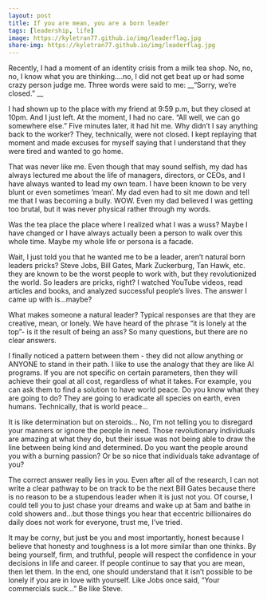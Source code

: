 ```yaml
---
layout: post
title: If you are mean, you are a born leader
tags: [leadership, life]
image: https://kyletran77.github.io/img/leaderflag.jpg
share-img: https://kyletran77.github.io/img/leaderflag.jpg
---
```

Recently, I had a moment of an identity crisis from a milk tea shop. No, no, no, I know what you are thinking....no, I did not get beat up or had some crazy person judge me. Three words were said to me:
__“Sorry, we’re closed.” __

I had shown up to the place with my friend at 9:59 p.m, but they closed at 10pm. And I just left. At the moment, I had no care. “All well, we can go somewhere else.” Five minutes later, it had hit me. Why didn’t I say anything back to the worker? They, technically, were not closed. 
I kept replaying that moment and made excuses for myself saying that I understand that they were tired and wanted to go home.

That was never like me. Even though that may sound selfish, my dad has always lectured me about the life of managers, directors, or CEOs, and I have always wanted to lead my own team. I have been known to be very blunt or even sometimes ‘mean’. My dad even had to sit me down and tell me that I was becoming a bully. WOW. Even my dad believed I was getting too brutal, but it was never physical rather through my words.

Was the tea place the place where I realized what I was a wuss? Maybe I have changed or I have always actually been a person to walk over this whole time. Maybe my whole life or persona is a facade.

Wait, I just told you that he wanted me to be a leader, aren’t natural born leaders pricks? Steve Jobs, Bill Gates, Mark Zuckerburg, Tan Hawk, etc. they are known to be the worst people to work with, but they revolutionized the world. So leaders are pricks, right? I watched YouTube videos, read articles and books, and analyzed successful people’s lives. The answer I came up with is...maybe?

What makes someone a natural leader? Typical responses are that they are creative, mean, or lonely. We have heard of the phrase “it is lonely at the top”- is it the result of being an ass? So many questions, but there are no clear answers.

I finally noticed a pattern between them - they did not allow anything or ANYONE to stand in their path. I like to use the analogy that they are like AI programs. If you are not specific on certain parameters, then they will achieve their goal at all cost, regardless of what it takes. For example, you can ask them to find a solution to have world peace. Do you know what they are going to do? They are going to eradicate all species on earth, even humans. Technically, that is world peace...

It is like determination but on steroids… No, I’m not telling you to disregard your manners or ignore the people in need. Those revolutionary individuals are amazing at what they do, but their issue was not being able to draw the line between being kind and determined. Do you want the people around you with a burning passion? Or be so nice that individuals take advantage of you? 

The correct answer really lies in you. Even after all of the research, I can not write a clear pathway to be on track to be the next Bill Gates because there is no reason to be a stupendous leader when it is just not you. Of course, I could tell you to just chase your dreams and wake up at 5am and bathe in cold showers and...but those things you hear that eccentric billionaires do daily does not work for everyone, trust me, I’ve tried.

It may be corny, but just be you and most importantly, honest because I believe that honesty and toughness is a lot more similar than one thinks. By being yourself, firm, and truthful, people will respect the confidence in your decisions in life and career. If people continue to say that you are mean, then let them. In the end, one should understand that it isn’t possible to be lonely if you are in love with yourself. Like Jobs once said, “Your commercials suck...” Be like Steve.


